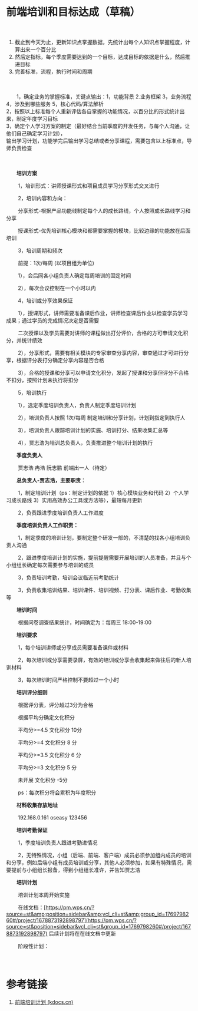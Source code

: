 # 前端培训和目标达成（草稿）

　　‍

1. 截止到今天为止，更新知识点掌握数据，先统计出每个人知识点掌握程度，计算出来一个百分比
2. 然后定指标，每个季度需要达到的一个目标，达成目标的依据是什么，然后推进目标
3. 完善标准，流程，执行时间和周期

　　‍

　　1，确定业务的掌握标准，关键点输出：1，功能背景 2.业务框架 3，业务流程 4，涉及到哪些服务 5，核心代码/算法解析  
2，按照以上标准每个人重新评估各自掌握的功能情况，以百分比的形式统计出来，制定年度学习目标  
3，确定个人学习方案的制定（最好结合当前季度的开发任务，与每个人沟通，让他们自己确定学习计划），  
输出学习计划，功能学完后输出学习总结或者分享课程，需要包含以上标准点，导师负责检查

　　‍

　　**培训方案**

　　	1，培训形式：讲师授课形式和项目成员学习分享形式交叉进行

　　	2，培训内容和方向：

　　		分享形式-根据产品功能线制定每个人的成长路线，个人按照成长路线学习和分享

　　		授课形式-优先培训核心模块和都需要掌握的模块，比较边缘的功能放在后面培训

　　	3，培训周期和频次

　　		前提：1次/每周 (以项目组为单位)

　　		1），会后同各小组负责人确定每周培训的固定时间

　　		2），每次会议控制在一个小时以内

　　	4，培训或分享效果保证

　　		1），授课形式，讲师需要准备课后作业，讲师检查课后作业以检查学员学习成果；通过学员的完成情况决定是否需要

　　		   二次授课以及学员需要对讲师的课程做出打分评价，合格的方可申请文化积分，并统计绩效

　　		2），分享形式，需要有相关模块的专家审查分享内容，审查通过才可进行分享，根据评分表打分确定分享内容是否合格

　　		3），合格的授课和分享可以申请文化积分，发起了授课和分享但评分不合格不扣分，按照计划未执行将扣分

　　	5，培训执行

　　		1），选定季度培训负责人，负责人制定季度培训计划

　　		2），培训负责人按照 1次/每周 制定培训和分享计划，计划到指定到执行人

　　		3），培训负责人跟踪培训计划的实施、培训打分、结果收集汇总等

　　        4），贾志浩为培训总负责人，负责推进整个培训计划的执行

　　**季度负责人**

　　    贾志浩 冉浩 阮志鹏 前端出一人（待定）

　　**总负责人-贾志浩，主要职责**：

　　    1，制定培训计划（ps：制定计划的依据 1）核心模块业务和代码 2）个人学习成长路线 3）实用高效办公工具或方法等），最短每月更新

　　    2，负责跟进季度培训负责人工作进度

　　**季度培训负责人工作职责：**

　　	1，制定季度的培训计划，要制定整个研发一部的，不清楚的找各小组培训负责人沟通

　　	2，跟进季度培训计划的实施，提前提醒需要开展培训的人员准备，并且与个小组组长确定每次需要参与培训的成员

　　        3，负责培训考勤，培训会议临近前考勤统计

　　	3，负责收集培训结果、培训课件、培训视频、打分表、课后作业、考勤收集等

　　**培训时间**

　　    根据问卷调查结果统计，时间确定为：每周三 18:00-19:00

　　**培训要求**

　　    1，每个培训讲师或分享成员需要准备课件或材料

　　    2，每次培训或分享需要录屏，有效的培训或分享会收集起来做往后的新人培训材料

　　    3，每次培训时间严格控制不要超过一个小时

　　**培训评分细则**

　　    根据评分表，评分超过3分为合格

　　    根据平均分确定文化积分

　　    平均分>=4.5 文化积分 10分

　　    平均分>=4    文化积分 8 分

　　    平均分>=3.5 文化积分 6 分

　　    平均分>=3    文化积分 5 分

　　    未开展 文化积分 -5分

　　    ps：每次积分将会累积为年度积分

　　**材料收集存放地址**

　　    192.168.0.161 oseasy 123456

　　**培训考勤保证**

　　    1，季度培训负责人跟进考勤进情况

　　    2，无特殊情况，小组（后端、前端、客户端）成员必须参加组内成员的培训和分享，例如后端小组有成员培训或分享，其他人必须参加，如果有特殊情况，需要提前与小组组长报备，得到小组组长准许，并告知贾志浩

　　**培训计划**

　　    培训计划本周开始实施

　　    在线文档：[https://pm.wps.cn/?source=st&amp;position=sidebar&amp;vcl_cli=st&amp;group_id=1769798260#/project/1678873192898797](https://pm.wps.cn/?source=st&position=sidebar&vcl_cli=st&group_id=1769798260#/project/1678873192898797) 后续计划将在在线文档中更新

　　    阶段性计划：

　　‍

# 参考链接

1. [前端培训计划 (kdocs.cn)](https://www.kdocs.cn/l/cma7BWcmSfGk)
